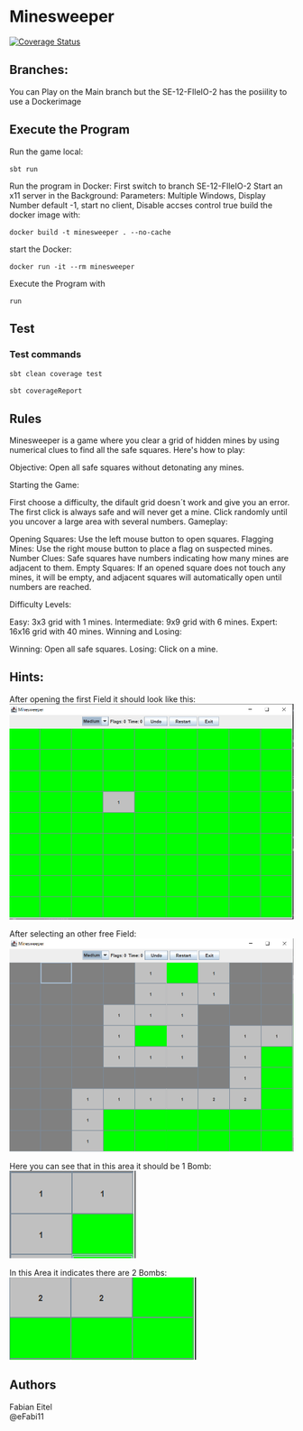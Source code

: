 # Minesweeper

[![Coverage Status](https://coveralls.io/repos/github/eFabi11/Minesweeper/badge.svg?branch=main)](https://coveralls.io/github/eFabi11/Minesweeper?branch=main)



## Branches:

You can Play on the Main branch but the SE-12-FIleIO-2 has the posiility to use a Dockerimage

## Execute the Program

Run the game local: 

```
sbt run
```

Run the program in Docker:
First switch to branch SE-12-FIleIO-2
Start an x11 server in the Background: Parameters: Multiple Windows, Display Number default -1, start no client, Disable accses control true
build the docker image with:

```
docker build -t minesweeper . --no-cache
```
start the Docker:

```
docker run -it --rm minesweeper
```

Execute the Program with

```
run
```

## Test

### Test commands

```
sbt clean coverage test
```

```
sbt coverageReport
```

## Rules
Minesweeper is a game where you clear a grid of hidden mines by using numerical clues to find all the safe squares. Here's how to play:

Objective: Open all safe squares without detonating any mines.

Starting the Game:

First choose a difficulty, the difault grid doesn´t work and give you an error.
The first click is always safe and will never get a mine.
Click randomly until you uncover a large area with several numbers.
Gameplay:

Opening Squares: Use the left mouse button to open squares.
Flagging Mines: Use the right mouse button to place a flag on suspected mines.
Number Clues: Safe squares have numbers indicating how many mines are adjacent to them.
Empty Squares: If an opened square does not touch any mines, it will be empty, and adjacent squares will automatically open until numbers are reached.

Difficulty Levels:

Easy: 3x3 grid with 1 mines.
Intermediate: 9x9 grid with 6 mines.
Expert: 16x16 grid with 40 mines.
Winning and Losing:

Winning: Open all safe squares.
Losing: Click on a mine.


## Hints:

After opening the first Field  it should look like this:
![start](src/main/resources/pic1.png)

After selecting an other free Field:
![open](src/main/resources/pic2.png)

Here you can see that in this area it should be 1 Bomb: <br />
![one_Field](src/main/resources/pic3.png)

In this Area it indicates there are 2 Bombs: <br />
![2_bombs](src/main/resources/pic4.png)</br>

## Authors

Fabian Eitel <br />
@eFabi11

